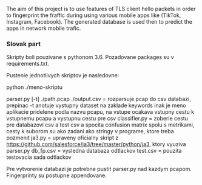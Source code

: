 The aim of this project is to use features of TLS client hello packets in order to fingerprint the fraffic during using various mobile apps like (TikTok, Instagram, Facebook).
The generated database is used then to predict the apps in network mobile trafic.


### Slovak part
Skripty boli pouzivane s pythonom 3.6.
Pozadovane packages su v requirements.txt.

Pustenie jednotlivych skriptov je nasledovne:

python ./meno-skriptu

parser.py [-t] ./path.pcap ./output.csv = rozparsuje pcap do csv databazi, prepinac -t anotuje vystupny dataset na zaklade keywords inak je meno aplikacie pridelene podla nazvu pcapu, 
    na vstupe ocakava vstupny cestu k vstupnemu pcapu a vystupnu cestu pre csv
classifier.py = zoberie cestu pre databazovi csv a test csv a spocita confusion matrix spolu s metrikami, cesty k suborom su ako zadani ako stringy v programe, ktore treba pozmenit
ja3.py = upraveny oficialny skript z https://github.com/salesforce/ja3/tree/master/python/ja3, ktory vyuziva parser.py
db_fp.csv = vysledna databaza odtlackov
test.csv = pouzita testovacia sada odtlackov

Pre vytvorenie databazi je potrebne pustit parser.py nad kazdym pcapom. Fingerprinty su postupne appendovane.
